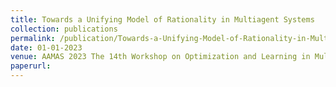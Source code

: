 ```yaml
---
title: Towards a Unifying Model of Rationality in Multiagent Systems
collection: publications
permalink: /publication/Towards-a-Unifying-Model-of-Rationality-in-Multiagent-Systems
date: 01-01-2023
venue: AAMAS 2023 The 14th Workshop on Optimization and Learning in Multiagent Systems (OptLearnMAS-2023)
paperurl: 
---
```


